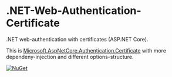 # .NET-Web-Authentication-Certificate

.NET web-authentication with certificates (ASP.NET Core).

This is [Microsoft.AspNetCore.Authentication.Certificate](https://github.com/dotnet/aspnetcore/tree/master/src/Security/Authentication/Certificate/src) with more dependeny-injection and different options-structure.

[![NuGet](https://img.shields.io/nuget/v/RegionOrebroLan.Web.Authentication.Certificate.svg?label=NuGet)](https://www.nuget.org/packages/RegionOrebroLan.Web.Authentication.Certificate)